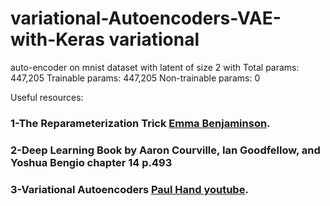 # variational-Autoencoders-VAE-with-Keras variational 
auto-encoder on mnist dataset with latent of size 2 with Total params: 447,205
                                                         Trainable params: 447,205
                                                         Non-trainable params: 0






  

Useful resources:

### 1-The Reparameterization Trick [Emma Benjaminson](https://sassafras13.github.io/ReparamTrick/#:~:text=So%20in%20short%2C%20the%20reparameterization,%2C%20q*%20%5B3%5D.).

### **2-Deep Learning Book** by Aaron Courville, Ian Goodfellow, and Yoshua Bengio chapter 14 p.493
### 3-Variational Autoencoders [Paul Hand youtube](https://www.youtube.com/watch?v=c27SHdQr4lw).
